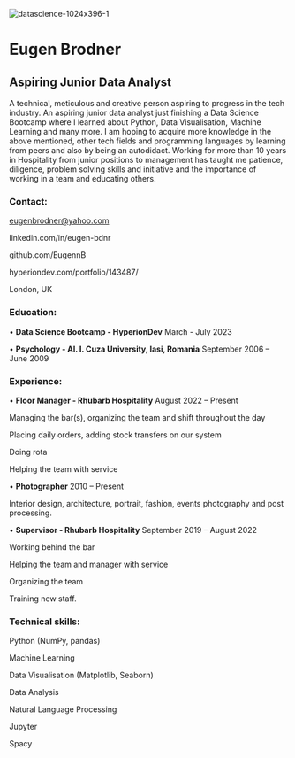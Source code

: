 ![datascience-1024x396-1](https://github.com/EugennB/EugennB/assets/131410419/0d99e7a3-73c6-42b8-94ee-36157b90efce)

# Eugen Brodner

## Aspiring Junior Data Analyst

A technical, meticulous and creative person aspiring to progress in
the tech industry. An aspiring junior data analyst just finishing a Data
Science Bootcamp where I learned about Python, Data Visualisation,
Machine Learning and many more. I am hoping to acquire more
knowledge in the above mentioned, other tech fields and programming
languages by learning from peers and also by being an autodidact.
Working for more than 10 years in Hospitality from junior positions to
management has taught me patience, diligence, problem solving skills
and initiative and the importance of working in a team and educating
others.

### Contact:
eugenbrodner@yahoo.com

linkedin.com/in/eugen-bdnr

github.com/EugennB

hyperiondev.com/portfolio/143487/

London, UK


### Education:
• **Data Science Bootcamp - HyperionDev**
March - July 2023

• **Psychology - Al. I. Cuza University, Iasi, Romania**
September 2006 – June 2009

### Experience:
• **Floor Manager - Rhubarb Hospitality**
August 2022 – Present

Managing the bar(s), organizing the team and shift throughout the day

Placing daily orders, adding stock transfers on our system

Doing rota

Helping the team with service

• **Photographer**
2010 – Present

Interior design, architecture, portrait, fashion, events photography
and post processing.

• **Supervisor - Rhubarb Hospitality**
September 2019 – August 2022

Working behind the bar

Helping the team and manager with service

Organizing the team

Training new staff.


### Technical skills:

Python (NumPy, pandas)

Machine Learning

Data Visualisation (Matplotlib, Seaborn)

Data Analysis

Natural Language Processing

Jupyter

Spacy
